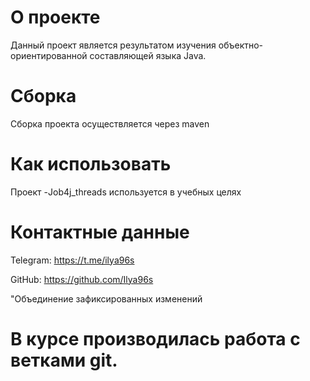 # О проекте

Данный проект является результатом изучения объектно-ориентированной составляющей языка Java.

# Сборка

Сборка проекта осуществляется через maven

# Как использовать

Проект -Job4j_threads используется в учебных целях

# Контактные данные
Telegram: https://t.me/ilya96s

GitHub: https://github.com/Ilya96s

"Объединение зафиксированных изменений

# В курсе производилась работа с ветками git.
